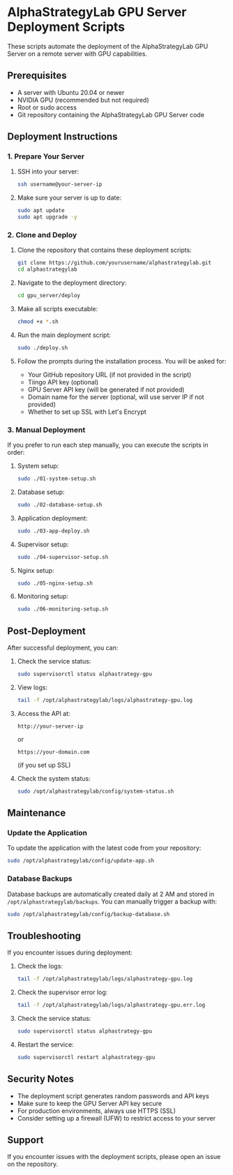 # AlphaStrategyLab GPU Server Deployment Scripts

These scripts automate the deployment of the AlphaStrategyLab GPU Server on a remote server with GPU capabilities.

## Prerequisites

- A server with Ubuntu 20.04 or newer
- NVIDIA GPU (recommended but not required)
- Root or sudo access
- Git repository containing the AlphaStrategyLab GPU Server code

## Deployment Instructions

### 1. Prepare Your Server

1. SSH into your server:
   ```bash
   ssh username@your-server-ip
   ```

2. Make sure your server is up to date:
   ```bash
   sudo apt update
   sudo apt upgrade -y
   ```

### 2. Clone and Deploy

1. Clone the repository that contains these deployment scripts:
   ```bash
   git clone https://github.com/yourusername/alphastrategylab.git
   cd alphastrategylab
   ```

2. Navigate to the deployment directory:
   ```bash
   cd gpu_server/deploy
   ```

3. Make all scripts executable:
   ```bash
   chmod +x *.sh
   ```

4. Run the main deployment script:
   ```bash
   sudo ./deploy.sh
   ```

5. Follow the prompts during the installation process. You will be asked for:
   - Your GitHub repository URL (if not provided in the script)
   - Tiingo API key (optional)
   - GPU Server API key (will be generated if not provided)
   - Domain name for the server (optional, will use server IP if not provided)
   - Whether to set up SSL with Let's Encrypt

### 3. Manual Deployment

If you prefer to run each step manually, you can execute the scripts in order:

1. System setup:
   ```bash
   sudo ./01-system-setup.sh
   ```

2. Database setup:
   ```bash
   sudo ./02-database-setup.sh
   ```

3. Application deployment:
   ```bash
   sudo ./03-app-deploy.sh
   ```

4. Supervisor setup:
   ```bash
   sudo ./04-supervisor-setup.sh
   ```

5. Nginx setup:
   ```bash
   sudo ./05-nginx-setup.sh
   ```

6. Monitoring setup:
   ```bash
   sudo ./06-monitoring-setup.sh
   ```

## Post-Deployment

After successful deployment, you can:

1. Check the service status:
   ```bash
   sudo supervisorctl status alphastrategy-gpu
   ```

2. View logs:
   ```bash
   tail -f /opt/alphastrategylab/logs/alphastrategy-gpu.log
   ```

3. Access the API at:
   ```
   http://your-server-ip
   ```
   or
   ```
   https://your-domain.com
   ```
   (if you set up SSL)

4. Check the system status:
   ```bash
   sudo /opt/alphastrategylab/config/system-status.sh
   ```

## Maintenance

### Update the Application

To update the application with the latest code from your repository:

```bash
sudo /opt/alphastrategylab/config/update-app.sh
```

### Database Backups

Database backups are automatically created daily at 2 AM and stored in `/opt/alphastrategylab/backups`. You can manually trigger a backup with:

```bash
sudo /opt/alphastrategylab/config/backup-database.sh
```

## Troubleshooting

If you encounter issues during deployment:

1. Check the logs:
   ```bash
   tail -f /opt/alphastrategylab/logs/alphastrategy-gpu.log
   ```

2. Check the supervisor error log:
   ```bash
   tail -f /opt/alphastrategylab/logs/alphastrategy-gpu.err.log
   ```

3. Check the service status:
   ```bash
   sudo supervisorctl status alphastrategy-gpu
   ```

4. Restart the service:
   ```bash
   sudo supervisorctl restart alphastrategy-gpu
   ```

## Security Notes

- The deployment script generates random passwords and API keys
- Make sure to keep the GPU Server API key secure
- For production environments, always use HTTPS (SSL)
- Consider setting up a firewall (UFW) to restrict access to your server

## Support

If you encounter issues with the deployment scripts, please open an issue on the repository.